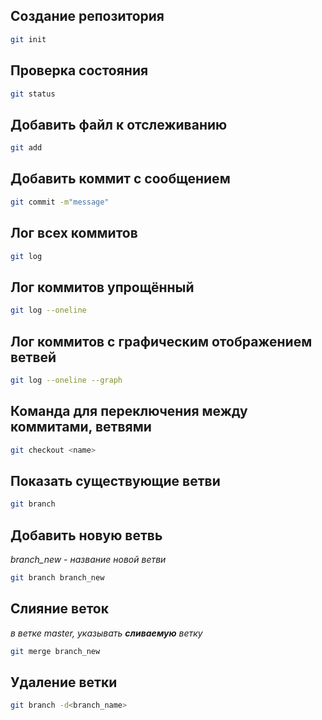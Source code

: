 ## Создание репозитория
```sh
git init
```
## Проверка состояния
```sh
git status
```

## Добавить файл к отслеживанию
```sh
git add
```
## Добавить коммит с сообщением
```sh
git commit -m"message"
```
## Лог всех коммитов
```sh
git log
```
## Лог коммитов упрощённый
```sh
git log --oneline
```
## Лог коммитов с графическим отображением ветвей
```sh
git log --oneline --graph
```
## Команда для переключения между коммитами, ветвями
```sh
git checkout <name>
```
## Показать существующие ветви
```sh
git branch
```
## Добавить новую ветвь 
*branch_new - название новой ветви*
```sh
git branch branch_new
```
## Слияние веток 
*в ветке master, указывать **сливаемую** ветку*
```sh
git merge branch_new
```
## Удаление ветки
```sh
git branch -d<branch_name>
```
